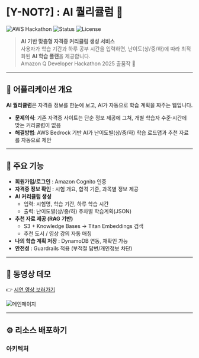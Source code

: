 # [Y-NOT?] : AI 퀄리큘럼 🚀 

![AWS Hackathon](https://img.shields.io/badge/AWS-Hackathon-orange?logo=amazonaws)
![Status](https://img.shields.io/badge/status-developing-brightgreen)
![License](https://img.shields.io/badge/license-MIT-blue)

> **AI 기반 맞춤형 자격증 커리큘럼 생성 서비스**  
> 사용자가 학습 기간과 하루 공부 시간을 입력하면, 난이도(상/중/하)에 따라 최적화된 **AI 학습 플랜**을 제공합니다.  
> Amazon Q Developer Hackathon 2025 출품작 🎉

---

## 📖 어플리케이션 개요

**AI 퀄리큘럼**은 자격증 정보를 한눈에 보고, AI가 자동으로 학습 계획을 짜주는 웹입니다.  
- **문제의식**: 기존 자격증 사이트는 단순 정보 제공에 그쳐, 개별 학습자 수준·시간에 맞는 커리큘럼이 없음  
- **해결방법**: AWS Bedrock 기반 AI가 난이도별(상/중/하) 학습 로드맵과 추천 자료를 자동으로 제안  

---

## 🔑 주요 기능

- **회원가입/로그인** : Amazon Cognito 인증
- **자격증 정보 확인** : 시험 개요, 합격 기준, 과목별 정보 제공
- **AI 커리큘럼 생성**  
  - 입력: 시험명, 학습 기간, 하루 학습 시간  
  - 출력: 난이도별(상/중/하) 주차별 학습계획(JSON)
- **추천 자료 제공 (RAG 기반)**  
  - S3 + Knowledge Bases → Titan Embeddings 검색  
  - 추천 도서 / 영상 강의 자동 매칭
- **나의 학습 계획 저장** : DynamoDB 연동, 재확인 가능
- **안전성** : Guardrails 적용 (부적절 답변/개인정보 차단)

---

## 🎥 동영상 데모

👉 [시연 영상 보러가기](https://www.youtube.com/watch?v=qlbrDKzGikE)

![메인페이지](https://i.ibb.co/cK5GwWNd/your-image.png)


---

## ⚙️ 리소스 배포하기

### 아키텍처
